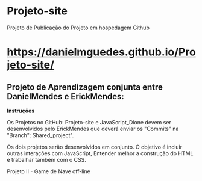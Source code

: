 # **Projeto-site**
 
 Projeto de Publicação do Projeto em hospedagem Github


# **https://danielmguedes.github.io/Projeto-site/**

## Projeto de Aprendizagem conjunta entre DanielMendes e ErickMendes:

 **Instruções**

 Os Projetos no GitHub: Projeto-site e JavaScript_Dione devem ser desenvolvidos pelo ErickMendes que deverá enviar os "Commits" na "Branch": Shared_project".

 Os dois projetos serão desenvolvidos em conjunto. 
 O objetivo é incluir outras interações com JavaScript, Entender melhor a construção do HTML e trabalhar também com o CSS.

 Projeto II - Game de Nave off-line
